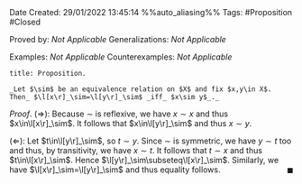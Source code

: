<br />
<br />

Date Created: 29/01/2022 13:45:14 %%auto_aliasing%%
Tags: #Proposition #Closed 

Proved by: _Not Applicable_
Generalizations: _Not Applicable_

Examples: _Not Applicable_
Counterexamples: _Not Applicable_

``` ad-Proposition
title: Proposition.

_Let $\sim$ be an equivalence relation on $X$ and fix $x,y\in X$. Then_ $\l[x\r]_\sim=\l[y\r]_\sim$ _iff_ $x\sim y$_._

```

_Proof_. ($\Rightarrow$): Because $\sim$ is reflexive, we have $x\sim x$ and thus $x\in\l[x\r]_\sim$. It follows that $x\in\l[y\r]_\sim$ and thus $x\sim y$.

($\Leftarrow$): Let $t\in\l[y\r]_\sim$, so $t\sim y$. Since $\sim$ is symmetric, we have $y\sim t$ too and thus, by transitivity, we have $x\sim t$. It follows that $t\sim x$ and thus $t\in\l[x\r]_\sim$. Hence $\l[y\r]_\sim\subseteq\l[x\r]_\sim$. Similarly, we have $\l[x\r]_\sim=\l[y\r]_\sim$ and thus equality follows.<span style="float:right;">$\blacksquare$</span>
